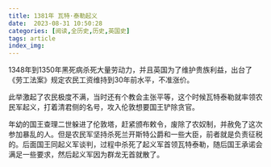 ```yaml
---
title: 1381年 瓦特·泰勒起义
date:  2023-08-31 10:50:28
categories: [阅读,全历史,历史,英国史]
tags: article
index_img: 
---
```


1348年到1350年黑死病杀死大量劳动力，并且英国为了维护贵族利益，出台了《劳工法案》规定农民工资维持到30年前水平，不准涨价。

此举激起了农民极度不满，当时还有个教会主张平等，这个时候瓦特泰勒就率领农民军起义，打着清君侧的名号，攻入伦敦想要国王铲除贪官。

年幼的国王查理二世躲进了伦敦塔，赶紧颁布敕令，废除了农奴制，并赦免了这次参加暴乱的人。但是农民军坚持杀死兰开斯特公爵和一些大臣，前者就是负责征税的。后面国王同起义军谈判，过程中杀死了起义军首领瓦特泰勒，随后国王承诺会满足一些要求，然后起义军因为群龙无首就散了。